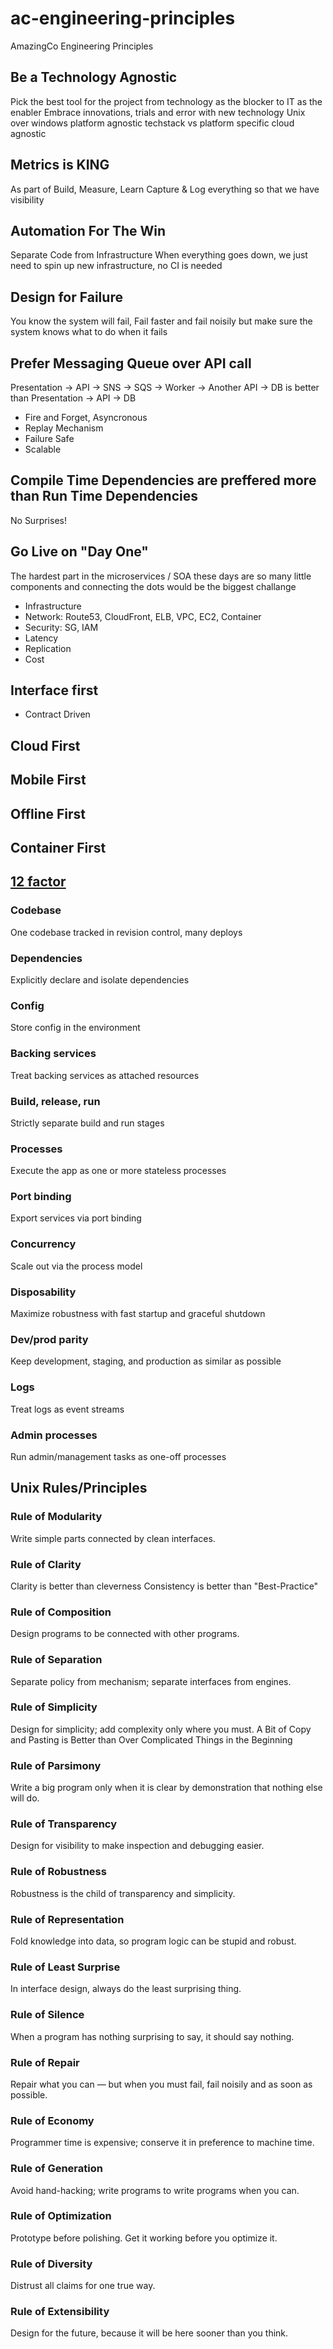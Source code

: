 # ac-engineering-principles

AmazingCo Engineering Principles

## Be a Technology Agnostic

Pick the best tool for the project
from technology as the blocker to IT as the enabler
Embrace innovations, trials and error with new technology
Unix over windows
platform agnostic techstack vs platform specific
cloud agnostic

## Metrics is KING

As part of Build, Measure, Learn
Capture & Log everything so that we have visibility

## Automation For The Win

Separate Code from Infrastructure
When everything goes down, we just need to spin up new infrastructure, no CI is needed

## Design for Failure

You know the system will fail,
Fail faster and fail noisily but make sure the system knows what to do when it fails

## Prefer Messaging Queue over API call

Presentation -> API -> SNS -> SQS -> Worker -> Another API -> DB
is better than
Presentation -> API -> DB

- Fire and Forget, Asyncronous
- Replay Mechanism
- Failure Safe
- Scalable

## Compile Time Dependencies are preffered more than Run Time Dependencies

No Surprises!

## Go Live on "Day One"

The hardest part in the microservices / SOA these days are so many little components and connecting the dots would be the biggest challange
- Infrastructure
- Network: Route53, CloudFront, ELB, VPC, EC2, Container
- Security: SG, IAM
- Latency
- Replication
- Cost

## Interface first

- Contract Driven

## Cloud First

## Mobile First

## Offline First

## Container First

## [12 factor](https://12factor.net/)

### Codebase

One codebase tracked in revision control, many deploys

### Dependencies

Explicitly declare and isolate dependencies

### Config

Store config in the environment

### Backing services

Treat backing services as attached resources

### Build, release, run

Strictly separate build and run stages

### Processes

Execute the app as one or more stateless processes

### Port binding

Export services via port binding

### Concurrency

Scale out via the process model

### Disposability

Maximize robustness with fast startup and graceful shutdown

### Dev/prod parity

Keep development, staging, and production as similar as possible

### Logs

Treat logs as event streams

### Admin processes

Run admin/management tasks as one-off processes

## Unix Rules/Principles

### Rule of Modularity

Write simple parts connected by clean interfaces.

### Rule of Clarity

Clarity is better than cleverness
Consistency is better than "Best-Practice"

### Rule of Composition

Design programs to be connected with other programs.

### Rule of Separation

Separate policy from mechanism; separate interfaces from engines.

### Rule of Simplicity

Design for simplicity; add complexity only where you must.
A Bit of Copy and Pasting is Better than Over Complicated Things in the Beginning

### Rule of Parsimony

Write a big program only when it is clear by demonstration that nothing else will do.

### Rule of Transparency

Design for visibility to make inspection and debugging easier.

### Rule of Robustness

Robustness is the child of transparency and simplicity.

### Rule of Representation

Fold knowledge into data, so program logic can be stupid and robust.

### Rule of Least Surprise

In interface design, always do the least surprising thing.

### Rule of Silence

When a program has nothing surprising to say, it should say nothing.

### Rule of Repair

Repair what you can — but when you must fail, fail noisily and as soon as possible.

### Rule of Economy

Programmer time is expensive; conserve it in preference to machine time.

### Rule of Generation

Avoid hand-hacking; write programs to write programs when you can.

### Rule of Optimization

Prototype before polishing. Get it working before you optimize it.

### Rule of Diversity

Distrust all claims for one true way.

### Rule of Extensibility

Design for the future, because it will be here sooner than you think.
